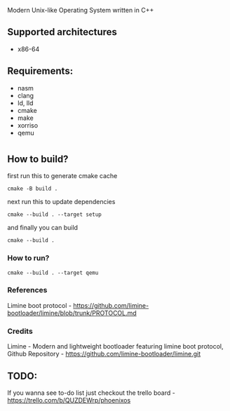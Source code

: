 Modern Unix-like Operating System written in C++
## Supported architectures
- x86-64

## Requirements:
- nasm
- clang
- ld, lld
- cmake
- make
- xorriso 
- qemu
#
## How to build?
first run this to generate cmake cache
```
cmake -B build .
```
next run this to update dependencies
```
cmake --build . --target setup
```
and finally you can build
```
cmake --build .
```
### How to run?
```
cmake --build . --target qemu
```

### References
Limine boot protocol - https://github.com/limine-bootloader/limine/blob/trunk/PROTOCOL.md

### Credits
Limine - Modern and lightweight bootloader featuring limine boot protocol,
Github Repository - https://github.com/limine-bootloader/limine.git

## TODO:
If you wanna see to-do list just checkout the trello board - https://trello.com/b/QUZDEWrp/phoenixos
